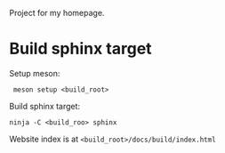 Project for my homepage.

# Build sphinx target

Setup meson:

```
 meson setup <build_root>
```

Build sphinx target:

```
ninja -C <build_roo> sphinx
```

Website index is at `<build_root>/docs/build/index.html`
